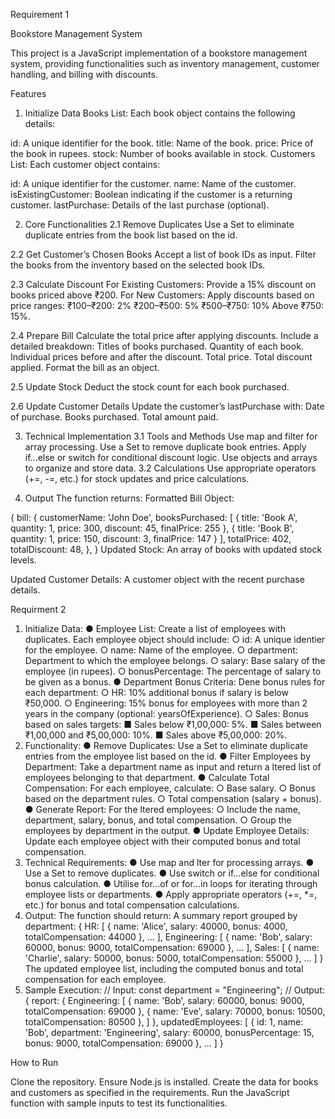 Requirement 1

Bookstore Management System


This project is a JavaScript implementation of a bookstore management system, providing functionalities such as inventory management, customer handling, and billing with discounts.

Features
1. Initialize Data
Books List: Each book object contains the following details:

id: A unique identifier for the book.
title: Name of the book.
price: Price of the book in rupees.
stock: Number of books available in stock.
Customers List: Each customer object contains:

id: A unique identifier for the customer.
name: Name of the customer.
isExistingCustomer: Boolean indicating if the customer is a returning customer.
lastPurchase: Details of the last purchase (optional).

2. Core Functionalities
2.1 Remove Duplicates
Use a Set to eliminate duplicate entries from the book list based on the id.

2.2 Get Customer’s Chosen Books
Accept a list of book IDs as input.
Filter the books from the inventory based on the selected book IDs.

2.3 Calculate Discount
For Existing Customers:
Provide a 15% discount on books priced above ₹200.
For New Customers:
Apply discounts based on price ranges:
₹100–₹200: 2%
₹200–₹500: 5%
₹500–₹750: 10%
Above ₹750: 15%.

2.4 Prepare Bill
Calculate the total price after applying discounts.
Include a detailed breakdown:
Titles of books purchased.
Quantity of each book.
Individual prices before and after the discount.
Total price.
Total discount applied.
Format the bill as an object.

2.5 Update Stock
Deduct the stock count for each book purchased.

2.6 Update Customer Details
Update the customer’s lastPurchase with:
Date of purchase.
Books purchased.
Total amount paid.

3. Technical Implementation
3.1 Tools and Methods
Use map and filter for array processing.
Use a Set to remove duplicate book entries.
Apply if...else or switch for conditional discount logic.
Use objects and arrays to organize and store data.
3.2 Calculations
Use appropriate operators (+=, -=, etc.) for stock updates and price calculations.

4. Output
The function returns:
Formatted Bill Object:

{
  bill: {
    customerName: 'John Doe',
    booksPurchased: [
      { title: 'Book A', quantity: 1, price: 300, discount: 45, finalPrice: 255 },
      { title: 'Book B', quantity: 1, price: 150, discount: 3, finalPrice: 147 }
    ],
    totalPrice: 402,
    totalDiscount: 48,
  },
}
Updated Stock: An array of books with updated stock levels.

Updated Customer Details: A customer object with the recent purchase details.

Requirment 2

1. Initialize Data:
● Employee List:
Create a list of employees with duplicates. Each employee object should
include:
○ id: A unique identier for the employee.
○ name: Name of the employee.
○ department: Department to which the employee belongs.
○ salary: Base salary of the employee (in rupees).
○ bonusPercentage: The percentage of salary to be given as a
bonus.
● Department Bonus Criteria:
Dene bonus rules for each department:
○ HR: 10% additional bonus if salary is below ₹50,000.
○ Engineering: 15% bonus for employees with more than 2 years in
the company (optional: yearsOfExperience).
○ Sales: Bonus based on sales targets:
■ Sales below ₹1,00,000: 5%.
■ Sales between ₹1,00,000 and ₹5,00,000: 10%.
■ Sales above ₹5,00,000: 20%.
2. Functionality:
● Remove Duplicates:
Use a Set to eliminate duplicate entries from the employee list based on
the id.
● Filter Employees by Department:
Take a department name as input and return a ltered list of employees
belonging to that department.
● Calculate Total Compensation:
For each employee, calculate:
○ Base salary.
○ Bonus based on the department rules.
○ Total compensation (salary + bonus).
● Generate Report:
For the ltered employees:
○ Include the name, department, salary, bonus, and total
compensation.
○ Group the employees by department in the output.
● Update Employee Details:
Update each employee object with their computed bonus and total
compensation.
3. Technical Requirements:
● Use map and lter for processing arrays.
● Use a Set to remove duplicates.
● Use switch or if...else for conditional bonus calculation.
● Utilise for...of or for...in loops for iterating through employee lists or
departments.
● Apply appropriate operators (+=, *=, etc.) for bonus and total
compensation calculations.
4. Output:
The function should return:
A summary report grouped by department:
{
HR: [
{ name: 'Alice', salary: 40000, bonus: 4000, totalCompensation: 44000 },
...
],
Engineering: [
{ name: 'Bob', salary: 60000, bonus: 9000, totalCompensation: 69000 },
...
],
Sales: [
{ name: 'Charlie', salary: 50000, bonus: 5000, totalCompensation: 55000 },
...
]
}
The updated employee list, including the computed bonus and total
compensation for each employee.
5. Sample Execution:
// Input:
const department = "Engineering";
// Output:
{
report: {
Engineering: [
{ name: 'Bob', salary: 60000, bonus: 9000, totalCompensation: 69000 },
{ name: 'Eve', salary: 70000, bonus: 10500, totalCompensation: 80500 },
]
},
updatedEmployees: [
{ id: 1, name: 'Bob', department: 'Engineering', salary: 60000,
bonusPercentage: 15, bonus: 9000, totalCompensation: 69000 },
...
]
}

How to Run

Clone the repository.
Ensure Node.js is installed.
Create the data for books and customers as specified in the requirements.
Run the JavaScript function with sample inputs to test its functionalities.


